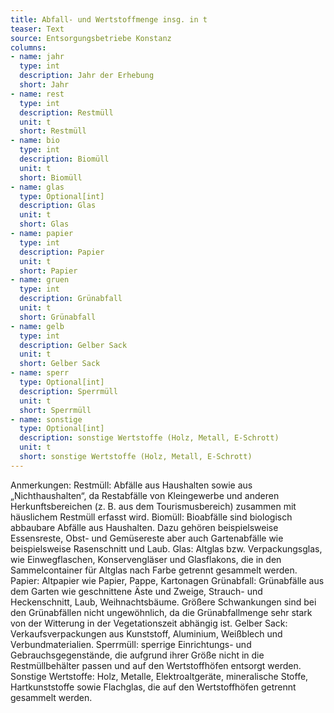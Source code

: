```yaml
---
title: Abfall- und Wertstoffmenge insg. in t
teaser: Text
source: Entsorgungsbetriebe Konstanz
columns:
- name: jahr
  type: int
  description: Jahr der Erhebung
  short: Jahr
- name: rest
  type: int
  description: Restmüll
  unit: t
  short: Restmüll
- name: bio
  type: int
  description: Biomüll
  unit: t
  short: Biomüll
- name: glas
  type: Optional[int]
  description: Glas
  unit: t
  short: Glas
- name: papier
  type: int
  description: Papier
  unit: t
  short: Papier
- name: gruen
  type: int
  description: Grünabfall
  unit: t
  short: Grünabfall
- name: gelb
  type: int
  description: Gelber Sack
  unit: t
  short: Gelber Sack
- name: sperr
  type: Optional[int]
  description: Sperrmüll
  unit: t
  short: Sperrmüll
- name: sonstige
  type: Optional[int]
  description: sonstige Wertstoffe (Holz, Metall, E-Schrott)
  unit: t
  short: sonstige Wertstoffe (Holz, Metall, E-Schrott)
---
```

Anmerkungen:
Restmüll: Abfälle aus Haushalten sowie aus „Nichthaushalten“, da Restabfälle von Kleingewerbe und anderen Herkunftsbereichen (z. B. aus dem Tourismusbereich) zusammen mit häuslichem Restmüll erfasst wird. 
Biomüll: Bioabfälle sind biologisch abbaubare Abfälle aus Haushalten. Dazu gehören beispielsweise Essensreste, Obst- und Gemüsereste aber auch Gartenabfälle wie beispielsweise Rasenschnitt und Laub.
Glas: Altglas bzw. Verpackungsglas, wie Einwegflaschen, Konservengläser und Glasflakons, die in den Sammelcontainer für Altglas nach Farbe getrennt gesammelt werden.
Papier: Altpapier wie Papier, Pappe, Kartonagen
Grünabfall: Grünabfälle aus dem Garten wie geschnittene Äste und Zweige, Strauch- und Heckenschnitt, Laub, Weihnachtsbäume. Größere Schwankungen sind bei den Grünabfällen nicht ungewöhnlich, da die Grünabfallmenge sehr stark von der Witterung in der Vegetationszeit abhängig ist. 
Gelber Sack: Verkaufsverpackungen aus Kunststoff, Aluminium, Weißblech und Verbundmaterialien.
Sperrmüll: sperrige Einrichtungs- und Gebrauchsgegenstände, die aufgrund ihrer Größe nicht in die Restmüllbehälter passen und auf den Wertstoffhöfen entsorgt werden.
Sonstige Wertstoffe: Holz, Metalle, Elektroaltgeräte, mineralische Stoffe, Hartkunststoffe sowie Flachglas, die auf den Wertstoffhöfen getrennt gesammelt werden.
